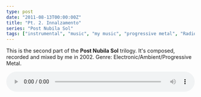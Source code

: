 ```yaml
---
type: post
date: "2011-08-13T00:00:00Z"
title: "Pt. 2. Innalzamento"
series: "Post Nubila Sol"
tags: ["instrumental", "music", "my music", "progressive metal", "Radiolaria"]
---
```


This is the second part of the **Post Nubila Sol** trilogy. It's composed, recorded and mixed by me in 2002. Genre: Electronic/Ambient/Progressive Metal.

<!--more-->

<audio src="/radiolaria/track-listen/53" style="width: 100%;" controls></audio>
